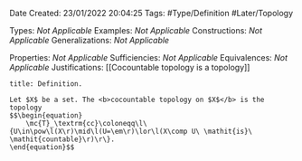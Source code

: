<div class="topSpace"></div>

Date Created: 23/01/2022 20:04:25
Tags: #Type/Definition #Later/Topology

Types: <i>Not Applicable</i>
Examples: <i>Not Applicable</i> 
Constructions: <i>Not Applicable</i>
Generalizations: <i>Not Applicable</i>

Properties: <i>Not Applicable</i>
Sufficiencies: <i>Not Applicable</i>
Equivalences: <i>Not Applicable</i>
Justifications: [[Cocountable topology is a topology]]

``` ad-Definition
title: Definition.

Let $X$ be a set. The <b>cocountable topology on $X$</b> is the topology
$$\begin{equation}
    \mc{T}_\textrm{cc}\coloneqq\l\{U\in\pow\l(X\r)\mid\l(U=\em\r)\lor\l(X\comp U\ \mathit{is}\ \mathit{countable}\r)\r\}.
\end{equation}$$

```
